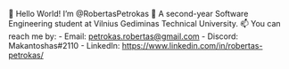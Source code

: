 👋 Hello World! I’m @RobertasPetrokas
🌱 A second-year Software Engineering student at Vilnius Gediminas Technical University.
📫 You can reach me by:
    - Email: petrokas.robertas@gmail.com 
    - Discord: Makantoshas#2110
    - LinkedIn: https://www.linkedin.com/in/robertas-petrokas/
  
